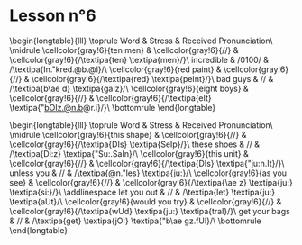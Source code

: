 # Lesson n°6








\begin{longtable}{lll}
\toprule
Word & Stress & Received Pronunciation\\
\midrule
\cellcolor{gray!6}{ten men} & \cellcolor{gray!6}{//} & \cellcolor{gray!6}{/\textipa{ten} \textipa{men}/}\\
incredible & /0100/ & /\textipa{In."kred.@b.@l}/\\
\cellcolor{gray!6}{red paint} & \cellcolor{gray!6}{//} & \cellcolor{gray!6}{/\textipa{red} \textipa{peInt}/}\\
bad guys & // & /\textipa{b\ae d} \textipa{gaIz}/\\
\cellcolor{gray!6}{eight boys} & \cellcolor{gray!6}{//} & \cellcolor{gray!6}{/\textipa{eIt} \textipa{"bOIz.@n.b@r.i}/}\\
\bottomrule
\end{longtable}


\begin{longtable}{lll}
\toprule
Word & Stress & Received Pronunciation\\
\midrule
\cellcolor{gray!6}{this shape} & \cellcolor{gray!6}{//} & \cellcolor{gray!6}{/\textipa{DIs} \textipa{SeIp}/}\\
these shoes & // & /\textipa{Di:z} \textipa{"Su:.SaIn}/\\
\cellcolor{gray!6}{this unit} & \cellcolor{gray!6}{//} & \cellcolor{gray!6}{/\textipa{DIs} \textipa{"ju:n.It}/}\\
unless you & // & /\textipa{@n."les} \textipa{ju:}/\\
\cellcolor{gray!6}{as you see} & \cellcolor{gray!6}{//} & \cellcolor{gray!6}{/\textipa{\ae z} \textipa{ju:} \textipa{si:}/}\\
\addlinespace
let you out & // & /\textipa{let} \textipa{ju:} \textipa{aUt}/\\
\cellcolor{gray!6}{would you try} & \cellcolor{gray!6}{//} & \cellcolor{gray!6}{/\textipa{wUd} \textipa{ju:} \textipa{traI}/}\\
get your bags & // & /\textipa{get} \textipa{jO:} \textipa{"b\ae gz.fUl}/\\
\bottomrule
\end{longtable}
